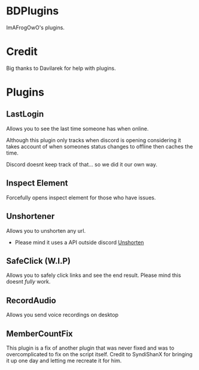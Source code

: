 # BDPlugins
ImAFrogOwO's plugins.
# Credit
Big thanks to Davilarek for help with plugins.
# Plugins
## LastLogin

Allows you to see the last time someone has when online.

Although this plugin only tracks when discord is opening considering it takes account of when someones status changes to offline then caches the time.

Discord doesnt keep track of that... so we did it our own way.
## Inspect Element
Forcefully opens inspect element for those who have issues.
## Unshortener
Allows you to unshorten any url. 
- Please mind it uses a API outside discord [Unshorten](https://unshorten.me)
## SafeClick (W.I.P)
Allows you to safely click links and see the end result. Please mind this doesnt *fully* work.
## RecordAudio
Allows you send voice recordings on desktop
## MemberCountFix
This plugin is a fix of another plugin that was never fixed and was to overcomplicated to fix on the script itself.
Credit to SyndiShanX for bringing it up one day and letting me recreate it for him. 
